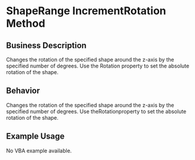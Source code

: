 # ShapeRange IncrementRotation Method

## Business Description
Changes the rotation of the specified shape around the z-axis by the specified number of degrees. Use the Rotation property to set the absolute rotation of the shape.

## Behavior
Changes the rotation of the specified shape around the z-axis by the specified number of degrees. Use theRotationproperty to set the absolute rotation of the shape.

## Example Usage
No VBA example available.